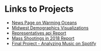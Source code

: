 <!--- # Welcome to Phung's Page

(You can use the [editor on GitHub](https://github.com/phung-phu/phung-phu.github.io/edit/master/README.md) to maintain and preview the content for your website in Markdown files.)

(Whenever you commit to this repository, GitHub Pages will run [Jekyll](https://jekyllrb.com/) to rebuild the pages in your site, from the content in your Markdown files.)
-->

# Links to Projects
- [News Page on Warming Oceans](https://github.com/phung-phu/News_Page)
- [Midwest Demographics Visualizations](https://phung-phu.shinyapps.io/a8-midwest)
- [Representatives api Report](https://info201b-w19.github.io/a6-phung-phu)
- [Mass Shootings in 2018 Report](https://info201b-w19.github.io/a5-phung-phu)
- [Final Project - Analyzing Music on Spotify](https://reneew7.shinyapps.io/musicanalysis)

<!---
For more details see [GitHub Flavored Markdown](https://guides.github.com/features/mastering-markdown/).

### Jekyll Themes

Your Pages site will use the layout and styles from the Jekyll theme you have selected in your [repository settings](https://github.com/phung-phu/phung-phu.github.io/settings). The name of this theme is saved in the Jekyll `_config.yml` configuration file.

### Support or Contact

Having trouble with Pages? Check out our [documentation](https://help.github.com/categories/github-pages-basics/) or [contact support](https://github.com/contact) and we’ll help you sort it out.
--> 

